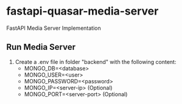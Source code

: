 # fastapi-quasar-media-server

FastAPI Media Server Implementation

## Run Media Server

1. Create a .env file in folder "backend" with the following content:
    * MONGO_DB=\<database>
    * MONGO_USER=\<user>
    * MONGO_PASSWORD=\<password>
    * MONGO_IP=\<server-ip> (Optional)
    * MONGO_PORT=\<server-port> (Optional)
